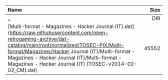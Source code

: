 |Name|Size|
|:---|---:|
|[..](../index.html)|DIR|
|[Multi-format - Magazines - Hacker Journal (IT).dat](https://raw.githubusercontent.com/open-retrogaming-archive/dat-catalog/main/root/normalized/TOSEC-PIX/Multi-format/Magazines/Hacker Journal (IT)/Multi-format - Magazines - Hacker Journal (IT)/Multi-format - Magazines - Hacker Journal (IT) (TOSEC-v2014-02-02_CM).dat)|45552|

